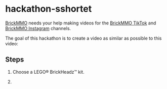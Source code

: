 # hackathon-sshortet

<style>@import url("//readme.codeadam.ca/readme.css");</style>

[BrickMMO](http://brickmmo.com/) needs your help making videos for the [BrickMMO TikTok](https://www.tiktok.com/@brickmmo) and [BrickMMO Instagram](https://www.instagram.com/brickmmo) channels. 

The goal of this hackathon is to create a video as similar as  possible to this video:



## Steps

1) Choose a LEGO® BrickHeadz™ kit.

2) 
